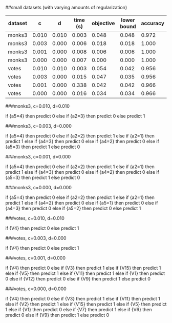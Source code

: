 ##small datasets (with varying amounts of regularization)

| dataset | c | d | time (s) | objective | lower bound | accuracy | upper bound |
| --- | --- | --- | --- | --- | --- | --- | --- |
| monks3 | 0.010 | 0.010 | 0.003 | 0.048 | 0.048 | 0.972 | 0.972 |
| monks3 | 0.003 | 0.000 | 0.006 | 0.018 | 0.018 | 1.000 | 1.000 |
| monks3 | 0.001 | 0.000 | 0.008 | 0.006 | 0.006 | 1.000 | 1.000 |
| monks3 | 0.000 | 0.000 | 0.007 | 0.000 | 0.000 | 1.000 | 1.000 |
| votes | 0.010 | 0.010 | 0.003 | 0.054 | 0.042 | 0.956 | 0.968 |
| votes | 0.003 | 0.000 | 0.015 | 0.047 | 0.035 | 0.956 | 0.968 |
| votes | 0.001 | 0.000 | 0.338 | 0.042 | 0.042 | 0.966 | 0.966 |
| votes | 0.000 | 0.000 | 0.016 | 0.034 | 0.034 | 0.966 | 0.966 |

###monks3, c=0.010, d=0.010

if {a5=4} then predict 0
else if {a2=3} then predict 0
else predict 1

###monks3, c=0.003, d=0.000

if {a5=4} then predict 0
else if {a2=2} then predict 1
else if {a2=1} then predict 1
else if {a4=3} then predict 0
else if {a4=2} then predict 0
else if {a5=3} then predict 1
else predict 0

###monks3, c=0.001, d=0.000

if {a5=4} then predict 0
else if {a2=2} then predict 1
else if {a2=1} then predict 1
else if {a4=3} then predict 0
else if {a4=2} then predict 0
else if {a5=3} then predict 1
else predict 0

###monks3, c=0.000, d=0.000

if {a5=4} then predict 0
else if {a2=2} then predict 1
else if {a2=1} then predict 1
else if {a4=2} then predict 0
else if {a5=1} then predict 0
else if {a4=3} then predict 0
else if {a5=2} then predict 0
else predict 1

###votes, c=0.010, d=0.010

if {V4} then predict 0
else predict 1

###votes, c=0.003, d=0.000

if {V4} then predict 0
else predict 1

###votes, c=0.001, d=0.000

if {V4} then predict 0
else if {V3} then predict 1
else if {V15} then predict 1
else if {V5} then predict 1
else if {V11} then predict 1
else if {V1} then predict 0
else if {V12} then predict 0
else if {V9} then predict 1
else predict 0

###votes, c=0.000, d=0.000

if {V4} then predict 0
else if {V3} then predict 1
else if {V11} then predict 1
else if {V2} then predict 1
else if {V15} then predict 1
else if {V5} then predict 1
else if {V1} then predict 0
else if {V7} then predict 1
else if {V6} then predict 0
else if {V9} then predict 1
else predict 0
